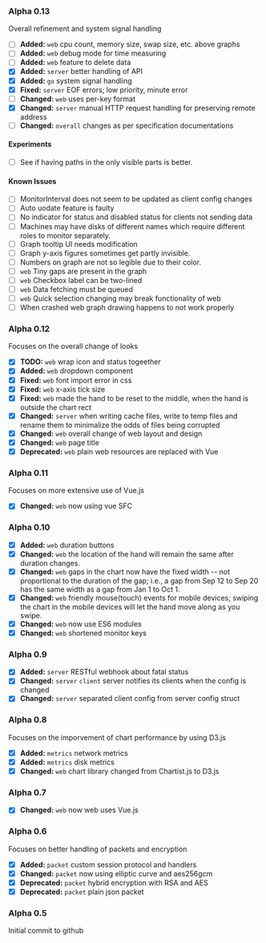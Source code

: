 ### Alpha 0.13

Overall refinement and system signal handling

- [ ] **Added:** `web` cpu count, memory size, swap size, etc. above graphs
- [ ] **Added:** `web` debug mode for time measuring
- [ ] **Added:** `web` feature to delete data
- [x] **Added:** `server` better handling of API
- [x] **Added:** `go` system signal handling
- [x] **Fixed:** `server` EOF errors; low priority, minute error
- [ ] **Changed:** `web` uses per-key format
- [x] **Changed:** `server` manual HTTP request handling for preserving remote address
- [ ] **Changed:** `overall` changes as per specification documentations

#### Experiments

- [ ] See if having paths in the only visible parts is better.

#### Known Issues

- [ ] MonitorInterval does not seem to be updated as client config changes
- [ ] Auto uodate feature is faulty
- [ ] No indicator for status and disabled status for clients not sending data
- [ ] Machines may have disks of different names which require different roles to monitor separately.
- [ ] Graph tooltip UI needs modification
- [ ] Graph y-axis figures sometimes get partly invisible.
- [ ] Numbers on graph are not so legible due to their color.
- [ ] `web` Tiny gaps are present in the graph
- [ ] `web` Checkbox label can be two-lined
- [ ] `web` Data fetching must be queued
- [ ] `web` Quick selection changing may break functionality of web
- [ ] When crashed web graph drawing happens to not work properly

### Alpha 0.12

Focuses on the overall change of looks

- [x] **TODO:** `web` wrap icon and status togeether
- [x] **Added:** `web` dropdown component
- [x] **Fixed:** `web` font import error in css
- [x] **Fixed:** `web` x-axis tick size
- [x] **Fixed:** `web` made the hand to be reset to the middle, when the hand is outside the chart rect
- [x] **Changed:** `server` when writing cache files, write to temp files and rename them to minimalize the odds of files being corrupted
- [x] **Changed:** `web` overall change of web layout and design
- [x] **Changed:** `web` page title
- [x] **Deprecated:** `web` plain web resources are replaced with Vue

### Alpha 0.11

Focuses on more extensive use of Vue.js

- [x] **Changed:** `web` now using vue SFC

### Alpha 0.10

- [x] **Added:** `web` duration buttons
- [x] **Changed:** `web` the location of the hand will remain the same after duration changes.
- [x] **Changed:** `web` gaps in the chart now have the fixed width -- not proportional to the duration of the gap; i.e., a gap from Sep 12 to Sep 20 has the same width as a gap from Jan 1 to Oct 1.
- [x] **Changed:** `web` friendly mouse(touch) events for mobile devices; swiping the chart in the mobile devices will let the hand move along as you swipe.
- [x] **Changed:** `web` now use ES6 modules
- [x] **Changed:** `web` shortened monitor keys

### Alpha 0.9

- [x] **Added:** `server` RESTful webhook about fatal status
- [x] **Changed:** `server` `client` server notifies its clients when the config is changed
- [x] **Changed:** `server` separated client config from server config struct

### Alpha 0.8

Focuses on the imporvement of chart performance by using D3.js

- [x] **Added:** `metrics` network metrics
- [x] **Added:** `metrics` disk metrics
- [x] **Changed:** `web` chart library changed from Chartist.js to D3.js

### Alpha 0.7

- [x] **Changed:** `web` now web uses Vue.js

### Alpha 0.6

Focuses on better handling of packets and encryption

- [x] **Added:** `packet` custom session protocol and handlers
- [x] **Changed:** `packet` now using elliptic curve and aes256gcm
- [x] **Deprecated:** `packet` hybrid encryption with RSA and AES
- [x] **Deprecated:** `packet` plain json packet

### Alpha 0.5

Initial commit to github